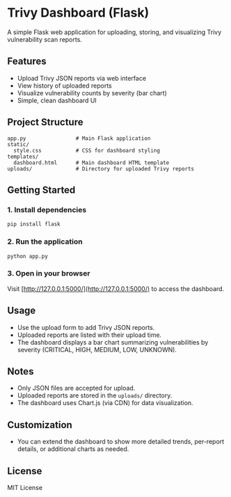 # Trivy Dashboard (Flask)

A simple Flask web application for uploading, storing, and visualizing Trivy vulnerability scan reports.

## Features
- Upload Trivy JSON reports via web interface
- View history of uploaded reports
- Visualize vulnerability counts by severity (bar chart)
- Simple, clean dashboard UI

## Project Structure
```
app.py                # Main Flask application
static/
  style.css           # CSS for dashboard styling
templates/
  dashboard.html      # Main dashboard HTML template
uploads/              # Directory for uploaded Trivy reports
```

## Getting Started

### 1. Install dependencies
```
pip install flask
```

### 2. Run the application
```
python app.py
```

### 3. Open in your browser
Visit [http://127.0.0.1:5000/](http://127.0.0.1:5000/) to access the dashboard.

## Usage
- Use the upload form to add Trivy JSON reports.
- Uploaded reports are listed with their upload time.
- The dashboard displays a bar chart summarizing vulnerabilities by severity (CRITICAL, HIGH, MEDIUM, LOW, UNKNOWN).

## Notes
- Only JSON files are accepted for upload.
- Uploaded reports are stored in the `uploads/` directory.
- The dashboard uses Chart.js (via CDN) for data visualization.

## Customization
- You can extend the dashboard to show more detailed trends, per-report details, or additional charts as needed.

## License
MIT License

